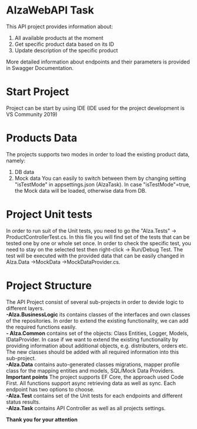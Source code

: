 # AlzaWebAPI Task
This API project provides information about:
1) All available products at the moment
2) Get specific product data based on its ID
3) Update description of the specific product

More detailed information about endpoints and their parameters is provided in Swagger Documentation.

# Start Project
Project can be start by using IDE (IDE used for the project development is VS Community 2019)

# Products Data
The projects supports two modes in order to load the existing product data, namely:
1) DB data
2) Mock data
You can easily to switch between them by changing setting "isTestMode" in appsettings.json (AlzaTask). In case "isTestMode"=true, the Mock data will be loaded, otherwise data from DB.

# Project Unit tests
In order to run suit of the Unit tests, you need to go the "Alza.Tests" -> ProductControllerTest.cs. In this file you will find set of the tests that can be tested one by one or whole set once. In order to check the specific test, you need to stay on the selected test then right-click -> Run/Debug Test. The test will be executed with the provided data that can be easily changed in Alza.Data ->MockData ->MockDataProvider.cs.

# Project Structure
The API Project consist of several sub-projects in order to devide logic to different layers.<br/>
**-Alza.BusinessLogic** its contains classes of the interfaces and own classes of the repositories. In order to extend the existing functionality, we can add the required functions easily.<br/>
**- Alza.Common** contains set of the objects: Class Entities, Logger, Models, IDataProvider. In case if we want to extend the existing functionality by providing information about additional objects, e.g. distributers, orders etc. The new classes should be added with all required information into this sub-project.<br/>
**-Alza.Data** contains auto-generated classes migrations, mapper profile class for the mapping entities and models, SQL/Mock Data Providers. <br/>
**Important points** 
The project supports EF Core, the approach used Code First. 
All functions support async retrieving data as well as sync. Each endpoint has two options to choose.<br/>
**-Alza.Test** contains set of the Unit tests for each endpoints and different status results.<br/>
**-Alza.Task** contains API Controller as well as all projects settings.<br/>

**Thank you for your attention**

